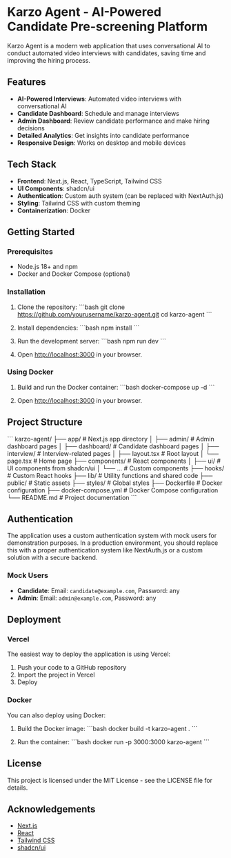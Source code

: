 # Karzo Agent - AI-Powered Candidate Pre-screening Platform

Karzo Agent is a modern web application that uses conversational AI to conduct automated video interviews with candidates, saving time and improving the hiring process.

## Features

- **AI-Powered Interviews**: Automated video interviews with conversational AI
- **Candidate Dashboard**: Schedule and manage interviews
- **Admin Dashboard**: Review candidate performance and make hiring decisions
- **Detailed Analytics**: Get insights into candidate performance
- **Responsive Design**: Works on desktop and mobile devices

## Tech Stack

- **Frontend**: Next.js, React, TypeScript, Tailwind CSS
- **UI Components**: shadcn/ui
- **Authentication**: Custom auth system (can be replaced with NextAuth.js)
- **Styling**: Tailwind CSS with custom theming
- **Containerization**: Docker

## Getting Started

### Prerequisites

- Node.js 18+ and npm
- Docker and Docker Compose (optional)

### Installation

1. Clone the repository:
   \`\`\`bash
   git clone https://github.com/yourusername/karzo-agent.git
   cd karzo-agent
   \`\`\`

2. Install dependencies:
   \`\`\`bash
   npm install
   \`\`\`

3. Run the development server:
   \`\`\`bash
   npm run dev
   \`\`\`

4. Open [http://localhost:3000](http://localhost:3000) in your browser.

### Using Docker

1. Build and run the Docker container:
   \`\`\`bash
   docker-compose up -d
   \`\`\`

2. Open [http://localhost:3000](http://localhost:3000) in your browser.

## Project Structure

\`\`\`
karzo-agent/
├── app/                  # Next.js app directory
│   ├── admin/            # Admin dashboard pages
│   ├── dashboard/        # Candidate dashboard pages
│   ├── interview/        # Interview-related pages
│   ├── layout.tsx        # Root layout
│   └── page.tsx          # Home page
├── components/           # React components
│   ├── ui/               # UI components from shadcn/ui
│   └── ...               # Custom components
├── hooks/                # Custom React hooks
├── lib/                  # Utility functions and shared code
├── public/               # Static assets
├── styles/               # Global styles
├── Dockerfile            # Docker configuration
├── docker-compose.yml    # Docker Compose configuration
└── README.md             # Project documentation
\`\`\`

## Authentication

The application uses a custom authentication system with mock users for demonstration purposes. In a production environment, you should replace this with a proper authentication system like NextAuth.js or a custom solution with a secure backend.

### Mock Users

- **Candidate**: Email: `candidate@example.com`, Password: any
- **Admin**: Email: `admin@example.com`, Password: any

## Deployment

### Vercel

The easiest way to deploy the application is using Vercel:

1. Push your code to a GitHub repository
2. Import the project in Vercel
3. Deploy

### Docker

You can also deploy using Docker:

1. Build the Docker image:
   \`\`\`bash
   docker build -t karzo-agent .
   \`\`\`

2. Run the container:
   \`\`\`bash
   docker run -p 3000:3000 karzo-agent
   \`\`\`

## License

This project is licensed under the MIT License - see the LICENSE file for details.

## Acknowledgements

- [Next.js](https://nextjs.org/)
- [React](https://reactjs.org/)
- [Tailwind CSS](https://tailwindcss.com/)
- [shadcn/ui](https://ui.shadcn.com/)
